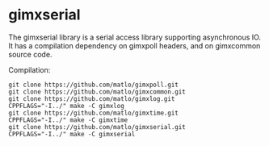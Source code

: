 # gimxserial

The gimxserial library is a serial access library supporting asynchronous IO.  
It has a compilation dependency on gimxpoll headers, and on gimxcommon source code.  

Compilation:

```
git clone https://github.com/matlo/gimxpoll.git
git clone https://github.com/matlo/gimxcommon.git
git clone https://github.com/matlo/gimxlog.git
CPPFLAGS="-I../" make -C gimxlog
git clone https://github.com/matlo/gimxtime.git
CPPFLAGS="-I../" make -C gimxtime
git clone https://github.com/matlo/gimxserial.git
CPPFLAGS="-I../" make -C gimxserial
```
